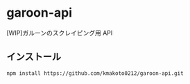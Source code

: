 # garoon-api

[WIP]ガルーンのスクレイピング用 API

## インストール

```
npm install https://github.com/kmakoto0212/garoon-api.git
```
